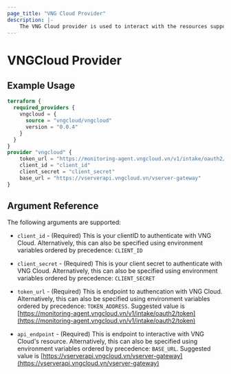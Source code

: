 ```yaml
---
page_title: "VNG Cloud Provider"
description: |-
    The VNG Cloud provider is used to interact with the resources supported by VNG Cloud. The provider needs to be configured with the clientID and client secret before it can be used.
---
```


# VNGCloud Provider



## Example Usage

```terraform
terraform {
  required_providers {
    vngcloud = {
      source = "vngcloud/vngcloud"
      version = "0.0.4"
    }
  }
}
provider "vngcloud" {
    token_url = "https://monitoring-agent.vngcloud.vn/v1/intake/oauth2/token"
    client_id = "client_id"
    client_secret = "client_secret"
    base_url = "https://vserverapi.vngcloud.vn/vserver-gateway"
}
```
## Argument Reference

The following arguments are supported:

* `client_id` - (Required) This is your clientID to authenticate with VNG Cloud.  Alternatively, this can also be specified using environment variables ordered by precedence: `CLIENT_ID`

* `client_secret` - (Required) This is your client secret to authenticate with VNG Cloud.  Alternatively, this can also be specified using environment variables ordered by precedence: `CLIENT_SECRET`

* `token_url` - (Required) This is endpoint to authencation with VNG Cloud. Alternatively, this can also be specified using environment variables ordered by precedence: `TOKEN_ADDRESS`. Suggested value is [https://monitoring-agent.vngcloud.vn/v1/intake/oauth2/token](https://monitoring-agent.vngcloud.vn/v1/intake/oauth2/token)
  
* `api_endpoint` - (Required) This is endpoint to interactive with VNG Cloud's resource. Alternatively, this can also be specified using environment variables ordered by precedence: `BASE_URL`. Suggested value is [https://vserverapi.vngcloud.vn/vserver-gateway](https://vserverapi.vngcloud.vn/vserver-gateway)